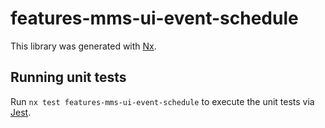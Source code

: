 # features-mms-ui-event-schedule

This library was generated with [Nx](https://nx.dev).

## Running unit tests

Run `nx test features-mms-ui-event-schedule` to execute the unit tests via [Jest](https://jestjs.io).
